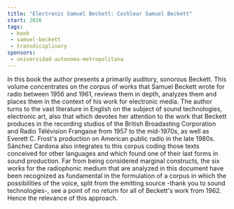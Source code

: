 ```yaml
---
title: "Electronic Samuel Beckett: Cochlear Samuel Beckett"
start: 2016
tags: 
 - book
 - samuel-beckett
 - transdiciplinary
sponsors:
 - universidad-autonoma-metropolitana
---
```


In this book the author presents a primarily auditory, sonorous Beckett. This volume concentrates on the corpus of works that Samuel Beckett wrote for radio between 1956 and 1961, reviews them in depth, analyzes them and places them in the context of his work for electronic media. The author turns to the vast literature in English on the subject of sound technologies, electronic art, also that which devotes her attention to the work that Beckett produces in the recording studios of the British Broadasting Corporation and Radio Télévision Frangaise from 1957 to the mid-1970s, as well as Everett C. Frost's production on American public radio in the late 1980s. Sánchez Cardona also integrates to this corpus coding those texts conceived for other languages ​​and which found one of their last forms in sound production. Far from being considered marginal constructs, the six works for the radiophonic medium that are analyzed in this document have been recognized as fundamental in the formulation of a corpus in which the possibilities of the voice, split from the emitting source -thank you to sound technologies-, see a point of no return for all of Beckett's work from 1962. Hence the relevance of this approach.